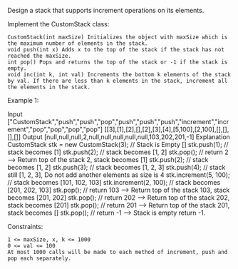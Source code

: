 Design a stack that supports increment operations on its elements.

Implement the CustomStack class:

    CustomStack(int maxSize) Initializes the object with maxSize which is the maximum number of elements in the stack.
    void push(int x) Adds x to the top of the stack if the stack has not reached the maxSize.
    int pop() Pops and returns the top of the stack or -1 if the stack is empty.
    void inc(int k, int val) Increments the bottom k elements of the stack by val. If there are less than k elements in the stack, increment all the elements in the stack.

Example 1:

Input
["CustomStack","push","push","pop","push","push","push","increment","increment","pop","pop","pop","pop"]
[[3],[1],[2],[],[2],[3],[4],[5,100],[2,100],[],[],[],[]]
Output
[null,null,null,2,null,null,null,null,null,103,202,201,-1]
Explanation
CustomStack stk = new CustomStack(3); // Stack is Empty []
stk.push(1); // stack becomes [1]
stk.push(2); // stack becomes [1, 2]
stk.pop(); // return 2 --> Return top of the stack 2, stack becomes [1]
stk.push(2); // stack becomes [1, 2]
stk.push(3); // stack becomes [1, 2, 3]
stk.push(4); // stack still [1, 2, 3], Do not add another elements as size is 4
stk.increment(5, 100); // stack becomes [101, 102, 103]
stk.increment(2, 100); // stack becomes [201, 202, 103]
stk.pop(); // return 103 --> Return top of the stack 103, stack becomes [201, 202]
stk.pop(); // return 202 --> Return top of the stack 202, stack becomes [201]
stk.pop(); // return 201 --> Return top of the stack 201, stack becomes []
stk.pop(); // return -1 --> Stack is empty return -1.

Constraints:

    1 <= maxSize, x, k <= 1000
    0 <= val <= 100
    At most 1000 calls will be made to each method of increment, push and pop each separately.
